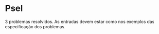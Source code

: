 # Psel
3 problemas resolvidos.
As entradas devem estar como nos exemplos das especificação dos problemas. 
